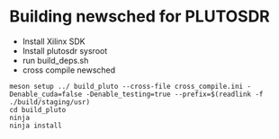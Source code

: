 # Building newsched for PLUTOSDR

- Install Xilinx SDK
- Install plutosdr sysroot
- run build_deps.sh
- cross compile newsched

```
meson setup ../ build_pluto --cross-file cross_compile.ini -Denable_cuda=false -Denable_testing=true --prefix=$(readlink -f ./build/staging/usr)
cd build_pluto
ninja
ninja install
```